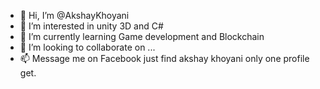 - 👋 Hi, I’m @AkshayKhoyani
- 👀 I’m interested in unity 3D and C#
- 🌱 I’m currently learning Game development and Blockchain
- 💞️ I’m looking to collaborate on ...
- 📫 Message me on Facebook just find akshay khoyani only one profile get.

<!---
AkshayKhoyani/AkshayKhoyani is a ✨ special ✨ repository because its `README.md` (this file) appears on your GitHub profile.
You can click the Preview link to take a look at your changes.
--->
